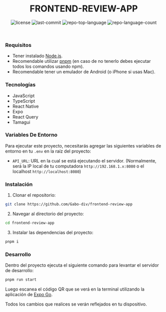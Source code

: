 <p align="center"><h1 align="center">FRONTEND-REVIEW-APP</h1></p>
<p align="center">

</p>
<p align="center">
	<img src="https://img.shields.io/github/license/Gabo-div/frontend-review-app?style=default&logo=opensourceinitiative&logoColor=white&color=0080ff" alt="license">
	<img src="https://img.shields.io/github/last-commit/Gabo-div/frontend-review-app?style=default&logo=git&logoColor=white&color=0080ff" alt="last-commit">
	<img src="https://img.shields.io/github/languages/top/Gabo-div/frontend-review-app?style=default&color=0080ff" alt="repo-top-language">
	<img src="https://img.shields.io/github/languages/count/Gabo-div/frontend-review-app?style=default&color=0080ff" alt="repo-language-count">
</p>
<p align="center"><!-- default option, no dependency badges. -->
</p>
<p align="center">
	<!-- default option, no dependency badges. -->
</p>
<br>

### Requisitos

- Tener instalado [Node.js](https://nodejs.org/en).
- Recomendable utilizar [pnpm](https://pnpm.io/) (en caso de no tenerlo debes ejecutar todos los comandos usando npm).
- Recomendable tener un emulador de Android (o iPhone si usas Mac).

### Tecnologías

- JavaScript
- TypeScript
- React Native
- Expo
- React Query
- Tamagui

### Variables De Entorno

Para ejecutar este proyecto, necesitarás agregar las siguientes variables de entorno en tu `.env` en la raíz del proyecto:

- `API_URL`: URL en la cual se está ejecutando el servidor. (Normalmente, será la IP local de tu computadora `http://192.168.1.x:8080` o el localhost `http://localhost:8080`)

### Instalación

1. Clonar el repositorio:

```sh
git clone https://github.com/Gabo-div/frontend-review-app
```

2. Navegar al directorio del proyecto:

```sh
cd frontend-review-app
```

3. Instalar las dependencias del proyecto:

```sh
pnpm i
```

### Desarrollo

Dentro del proyecto ejecuta el siguiente comando para levantar el servidor de desarrollo:

```sh
pnpm run start
```

Luego escanea el código QR que se verá en la terminal utilizando la aplicación de [Expo Go](https://expo.dev/go).

Todos los cambios que realices se verán reflejados en tu dispositivo.
